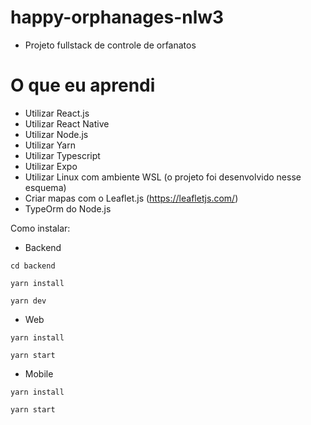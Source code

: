 # happy-orphanages-nlw3

- Projeto fullstack de controle de orfanatos

# O que eu aprendi
- Utilizar React.js
- Utilizar React Native
- Utilizar Node.js
- Utilizar Yarn
- Utilizar Typescript
- Utilizar Expo
- Utilizar Linux com ambiente WSL (o projeto foi desenvolvido nesse esquema)
- Criar mapas com o Leaflet.js (https://leafletjs.com/)
- TypeOrm do Node.js

Como instalar: 

- Backend
```
cd backend
```

```
yarn install
```

```
yarn dev
```

- Web

```
yarn install
```

```
yarn start
```

- Mobile

```
yarn install
```

```
yarn start
```
